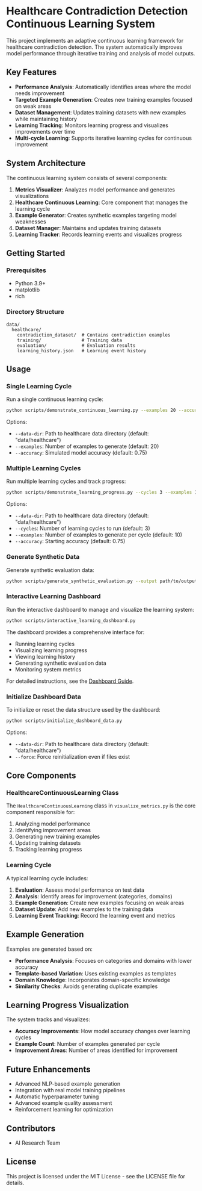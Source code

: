 # Healthcare Contradiction Detection Continuous Learning System

This project implements an adaptive continuous learning framework for healthcare contradiction detection. The system automatically improves model performance through iterative training and analysis of model outputs.

## Key Features

- **Performance Analysis**: Automatically identifies areas where the model needs improvement
- **Targeted Example Generation**: Creates new training examples focused on weak areas
- **Dataset Management**: Updates training datasets with new examples while maintaining history
- **Learning Tracking**: Monitors learning progress and visualizes improvements over time
- **Multi-cycle Learning**: Supports iterative learning cycles for continuous improvement

## System Architecture

The continuous learning system consists of several components:

1. **Metrics Visualizer**: Analyzes model performance and generates visualizations
2. **Healthcare Continuous Learning**: Core component that manages the learning cycle
3. **Example Generator**: Creates synthetic examples targeting model weaknesses
4. **Dataset Manager**: Maintains and updates training datasets
5. **Learning Tracker**: Records learning events and visualizes progress

## Getting Started

### Prerequisites

- Python 3.9+
- matplotlib
- rich

### Directory Structure

```
data/
  healthcare/
    contradiction_dataset/  # Contains contradiction examples
    training/               # Training data
    evaluation/             # Evaluation results
    learning_history.json   # Learning event history
```

## Usage

### Single Learning Cycle

Run a single continuous learning cycle:

```bash
python scripts/demonstrate_continuous_learning.py --examples 20 --accuracy 0.75
```

Options:
- `--data-dir`: Path to healthcare data directory (default: "data/healthcare")
- `--examples`: Number of examples to generate (default: 20)
- `--accuracy`: Simulated model accuracy (default: 0.75)

### Multiple Learning Cycles

Run multiple learning cycles and track progress:

```bash
python scripts/demonstrate_learning_progress.py --cycles 3 --examples 10
```

Options:
- `--data-dir`: Path to healthcare data directory (default: "data/healthcare")
- `--cycles`: Number of learning cycles to run (default: 3)
- `--examples`: Number of examples to generate per cycle (default: 10)
- `--accuracy`: Starting accuracy (default: 0.75)

### Generate Synthetic Data

Generate synthetic evaluation data:

```bash
python scripts/generate_synthetic_evaluation.py --output path/to/output.json --accuracy 0.75
```

### Interactive Learning Dashboard

Run the interactive dashboard to manage and visualize the learning system:

```bash
python scripts/interactive_learning_dashboard.py
```

The dashboard provides a comprehensive interface for:
- Running learning cycles
- Visualizing learning progress
- Viewing learning history
- Generating synthetic evaluation data
- Monitoring system metrics

For detailed instructions, see the [Dashboard Guide](docs/DASHBOARD_GUIDE.md).

### Initialize Dashboard Data

To initialize or reset the data structure used by the dashboard:

```bash
python scripts/initialize_dashboard_data.py
```

Options:
- `--data-dir`: Path to healthcare data directory (default: "data/healthcare")
- `--force`: Force reinitialization even if files exist

## Core Components

### HealthcareContinuousLearning Class

The `HealthcareContinuousLearning` class in `visualize_metrics.py` is the core component responsible for:

1. Analyzing model performance
2. Identifying improvement areas
3. Generating new training examples
4. Updating training datasets
5. Tracking learning progress

### Learning Cycle

A typical learning cycle includes:

1. **Evaluation**: Assess model performance on test data
2. **Analysis**: Identify areas for improvement (categories, domains)
3. **Example Generation**: Create new examples focusing on weak areas
4. **Dataset Update**: Add new examples to the training data
5. **Learning Event Tracking**: Record the learning event and metrics

## Example Generation

Examples are generated based on:

- **Performance Analysis**: Focuses on categories and domains with lower accuracy
- **Template-based Variation**: Uses existing examples as templates
- **Domain Knowledge**: Incorporates domain-specific knowledge
- **Similarity Checks**: Avoids generating duplicate examples

## Learning Progress Visualization

The system tracks and visualizes:

- **Accuracy Improvements**: How model accuracy changes over learning cycles
- **Example Count**: Number of examples generated per cycle
- **Improvement Areas**: Number of areas identified for improvement

## Future Enhancements

- Advanced NLP-based example generation
- Integration with real model training pipelines
- Automatic hyperparameter tuning
- Advanced example quality assessment
- Reinforcement learning for optimization

## Contributors

- AI Research Team

## License

This project is licensed under the MIT License - see the LICENSE file for details.

